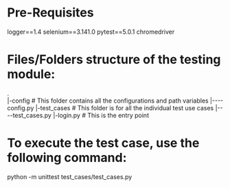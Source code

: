 # Pre-Requisites

logger==1.4
selenium==3.141.0
pytest==5.0.1
chromedriver

# Files/Folders structure of the testing module:
.\
  |-config             # This folder contains all the configurations and path variables
  |----config.py
  |-test_cases     #  This folder is for all the individual test use cases 
  |----test_cases.py
  |-login.py         # This is the entry point
 
 
# To execute the test case, use the following command:  
python -m unittest test_cases/test_cases.py 

